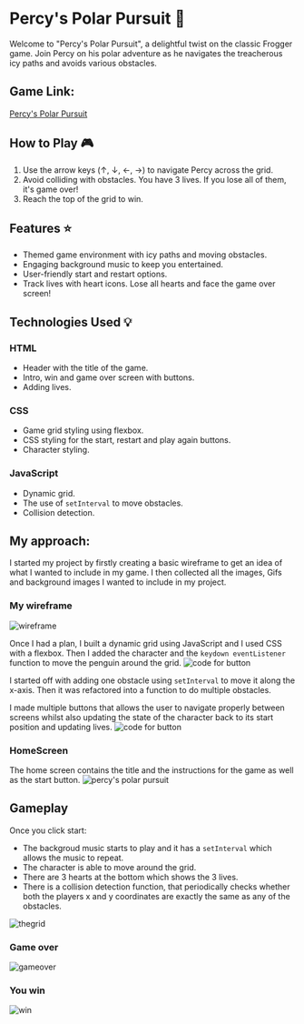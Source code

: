 # Percy's Polar Pursuit 🐧

Welcome to "Percy's Polar Pursuit", a delightful twist on the classic Frogger game. Join Percy on his polar adventure as he navigates the treacherous icy paths and avoids various obstacles.

## Game Link:
[Percy's Polar Pursuit](https://kisalie.github.io/Percys-Polar-Pursuit/)

## How to Play 🎮

1. Use the arrow keys (↑, ↓, ←, →) to navigate Percy across the grid.
2. Avoid colliding with obstacles. You have 3 lives. If you lose all of them, it's game over!
3. Reach the top of the grid to win.

## Features ⭐

- Themed game environment with icy paths and moving obstacles.
- Engaging background music to keep you entertained.
- User-friendly start and restart options.
- Track lives with heart icons. Lose all hearts and face the game over screen!

## Technologies Used 💡

### HTML
- Header with the title of the game.
- Intro, win and game over screen with buttons.
- Adding lives.
### CSS
- Game grid styling using flexbox.
- CSS styling for the start, restart and play again buttons.
- Character styling.
### JavaScript
- Dynamic grid.
- The use of `setInterval` to move obstacles.
- Collision detection.

## My approach:
I started my project by firstly creating a basic wireframe to get an idea of what I wanted to include in my game. I then collected all the images, Gifs and background images I wanted to include in my project.

### My wireframe
![wireframe](images/wireframe.png)

Once I had a plan, I built a dynamic grid using JavaScript and I used CSS with a flexbox. Then I added the character and the `keydown eventListener` function to move the penguin around the grid.
![code for button](images/addcharacter.png)

I started off with adding one obstacle using `setInterval` to move it along the x-axis. Then it was refactored into a function to do multiple obstacles.

I made multiple buttons that allows the user to navigate properly between screens whilst also updating the state of the character back to its start position and updating lives.
![code for button](images/button.png)


### HomeScreen

The home screen contains the title and the instructions for the game as well as the start button.
![percy's polar pursuit](images/homepage.png)

## Gameplay

Once you click start:
- The backgroud music starts to play and it has a `setInterval` which allows the music to repeat.
- The character is able to move around the grid.
- There are 3 hearts at the bottom which shows the 3 lives.
- There is a collision detection function, that periodically checks whether both the players x and y coordinates are exactly the same as any of the obstacles.

![thegrid](images/thegrid.png)

### Game over

![gameover](images/gameover.png)

### You win

![win](images/win.png)



<!-- 
1. **DOM Manipulation**: You're making good use of DOM API methods to access and manipulate elements on the web page. You're able to select elements, modify their attributes, and add event listeners.
   
2. **Object-Oriented Approach**: You're using a playerTracking object to keep track of the player's state (position, lives, etc.). This approach helps in organizing the data and potentially extending functionalities in the future.

3. **Array Methods and Iteration**: There's a strong emphasis on the use of array methods such as `.push()`, `.map()`, and loops to iterate over elements and apply changes.

4. **Conditional Logic**: You effectively handle various game scenarios using conditional statements, such as collision detection and keyboard controls.

5. **Keyboard Event Handling**: You've implemented a keyboard event system to control the movement of the player. This showcases your understanding of event listeners and how to use them in interactive applications.

6. **CSS Styling**: You demonstrate an understanding of CSS styles, including complex properties like gradients, box shadows, and pseudo-elements.

7. **Timed Functions and Intervals**: The use of `setInterval()` to create repeating actions (like collision detection and obstacle movement) indicates your familiarity with asynchronous JavaScript and timing functions.

8. **Modular Functions**: Your code is organized into smaller, purpose-specific functions (like `generateGrid()`, `addCharacter()`, etc.), making it easier to read, debug, and extend.

9. **Game Logic Implementation**: You've successfully implemented fundamental game mechanics, such as collision detection and character movement.

10. **Responsive Design Elements**: The use of percentage-based widths and heights, as seen in your cell styling, indicates an understanding of responsive design principles.

11. **Audio Integration**: By integrating audio and controlling its playback, you've added an extra layer of interactivity to your game.

12. **Comments**: Your code is sprinkled with comments, which can be useful for others (and your future self) to understand the purpose and function of certain blocks of code.

Areas of Improvement:

1. **Separation of Concerns**: Ideally, it would be good to separate the JavaScript, CSS, and HTML into separate files for clarity and maintainability.
   
2. **Refactoring**: Some of the logic can be refactored for efficiency. For instance, the multiple `map()` functions that style rows could potentially be condensed.

3. **Use of Constants**: For values that do not change, such as '100', '800px' (grid dimensions), or keyboard key codes, it's a good practice to define them as constants at the top of your script.

4. **Code Comments**: While there are comments in the code, adding more detailed explanations or segmenting the code with larger comment headers can help improve clarity.

In conclusion, your code showcases a solid understanding of JavaScript game development, DOM manipulation, and CSS styling. With continued practice and potentially diving deeper into game frameworks or libraries, you can further refine your skills. Great work!

# Percys-Polar-Pursuit -->

<!-- 
### Step-by-Step Guide:

1. **Initialization**:
   - Initialize your game variables such as the player position, direction, speed, and any other essential data points.
   - Define any constant values, such as grid dimensions or key codes.

2. **Grid Generation**:
   - Calculate the total number of cells required based on your desired grid dimensions (e.g., 10x10 would be 100 cells).
   - Use a loop to iterate over each row and column:
     - For each iteration, create a `div` element which will represent an individual cell.
     - Assign relevant classes to these cells for styling and identification.
     - Append each cell to the game container.

3. **Character Creation**:
   - Create a separate function (`addCharacter()`) to handle the addition of the character to the game grid.
   - Within this function:
     - Access the grid cell corresponding to the character's current position.
     - Create a `div` or another HTML element to represent the character.
     - Apply necessary styles or classes to this character element.
     - Insert the character element into the appropriate grid cell.

4. **Keyboard Controls**:
   - Add an event listener to the document that listens for `keydown` events.
   - Within the event handler:
     - Check the key code of the pressed key.
     - Update the player's direction or take an appropriate action based on the key pressed.

5. **Character Movement**:
   - Implement a function or mechanism to regularly update the character's position based on the direction and speed. This can be done using methods like `setInterval()`.
   - For each update:
     - Calculate the new position of the character.
     - Clear the character from its previous position on the grid.
     - Place the character in its new position on the grid.

6. **Collision Detection**:
   - After every movement or at regular intervals, check if the character is in a position that intersects with an obstacle or boundary.
   - Implement necessary actions upon detecting a collision, such as stopping movement, reducing player lives, or ending the game.

7. **Audio Integration**:
   - Load necessary audio files at the start of the game or when the web page loads.
   - Integrate audio playback into various game events, such as movement or collision, to enhance the user experience.

8. **Styling and Visual Effects**:
   - Use CSS to define styles for the grid, cells, character, and any obstacles.
   - Implement animations, transitions, or visual effects as required, using CSS or JavaScript.

9. **Testing and Iteration**:
   - Play-test the game regularly to ensure that all mechanics are working as expected.
   - Refine and adjust the code as necessary based on the testing feedback.

By following these steps, you'll have a functional game with a grid-based system and a movable character. This structure serves as a foundation upon which you can add more complex features and mechanics as needed. -->

